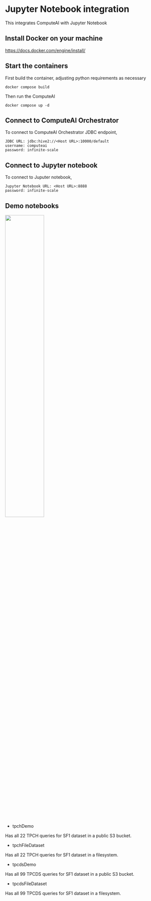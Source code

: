# Jupyter Notebook integration

This integrates ComputeAI with Jupyter Notebook

## Install Docker on your machine

https://docs.docker.com/engine/install/

## Start the containers

First build the container, adjusting python requirements as necessary

```{bash}
docker compose build
```

Then run the ComputeAI
```{bash}
docker compose up -d
```

## Connect to ComputeAI Orchestrator

To connect to ComputeAI Orchestrator JDBC endpoint,

```{bash}
JDBC URL: jdbc:hive2://<Host URL>:10000/default
username: computeai
password: infinite-scale
```

## Connect to Jupyter notebook

To connect to Juputer notebook, 

```{bash}
Jupyter Notebook URL: <Host URL>:8888
password: infinite-scale
```

## Demo notebooks

<div align="left">
      <a href="https://www.youtube.com/watch?v=Va-O-G0bNzg">
         <img src="https://img.youtube.com/vi/Va-O-G0bNzg/0.jpg" style="width:50%;">
      </a>
</div>

* tpchDemo

Has all 22 TPCH queries for SF1 dataset in a public S3 bucket.

* tpchFileDataset

Has all 22 TPCH queries for SF1 dataset in a filesystem.

* tpcdsDemo

Has all 99 TPCDS queries for SF1 dataset in a public S3 bucket. 

* tpcdsFileDataset

Has all 99 TPCDS queries for SF1 dataset in a filesystem.
